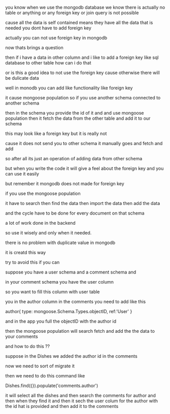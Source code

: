 you know when we use the mongodb database
we know there is actually no table or anything 
or any foreign key or join query is not possible

cause all the data is self contained means they have all the data that is needed you dont have to add foreign key

actually you can not use foreign key in mongodb


now thats brings a question

then if i have a data in other column and i like to add a foreign key like sql database to other table how can i do that

or is this a good idea to not use the foreign key cause 
otherwise there will be dulicate data

well in monodb you can add like functionality like foreign key

it cause mongoose population
so if you use another schema connected to another schema

then in the schema you provide the id of it and and use
mongoose population then it fetch the data from the other table and add it to our schema

this may look like  a foreign key but it is really not 

cause it does not send you to other schema it manually goes and fetch and add

so after all its just an operation of adding data from other schema

but when you write the code it will give a feel about the foreign key and you can use it easily

but remember it mongodb does not made for foreign key

if you use the mongoose population

it have to search
then find the data
then import the data
then add the data

and the cycle have to be done for every document on that schema

a lot of work done in the backend

so use it wisely and only when it needed.

there is no problem with duplicate value in mongodb

it is creatd this way

try to avoid this if you can

suppose you have a user schema and a comment schema
and 

in your comment schema you have the user column

so you want to fill this column with user table

you in the author column in the comments you need to add like this


author{
    type: mongoose.Schema.Types.objectID,
    ref:'User'
}

and in the app you full the objectID with the author id

then the mongoose population will search fetch and add the 
the data to your comments

and how to do this ??


suppose in the Dishes we added the author id in the comments

now we need to sort of migrate it

then we need to do this command like

Dishes.find({}).populate('comments.author')


it will select all the dishes and then search the comments for author and then when they find it and then it sech the user colum for the author with the id hat is provided and then add it to the comments